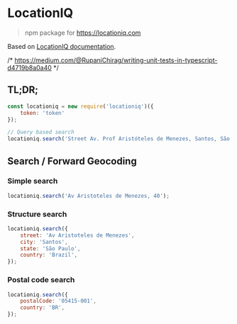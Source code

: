 # LocationIQ

> npm package for https://locationiq.com

Based on [LocationIQ documentation](https://locationiq.com/docs).

/* https://medium.com/@RupaniChirag/writing-unit-tests-in-typescript-d4719b8a0a40 */

## TL;DR;

```javascript
const locationiq = new require('locationiq')({
    token: 'token'
});

// Query based search
locationiq.search('Street Av. Prof Aristóteles de Menezes, Santos, São Paulo, Brasil');
```
## Search / Forward Geocoding

### Simple search

```javascript
locationiq.search('Av Aristoteles de Menezes, 40');
```

### Structure search

```javascript
locationiq.search({
    street: 'Av Aristoteles de Menezes',
    city: 'Santos',
    state: 'São Paulo',
    country: 'Brazil',
});
```

### Postal code search

```javascript
locationiq.search({
    postalCode: '05415-001',
    country: 'BR',
});
```